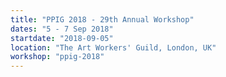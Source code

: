 ```yaml
---
title: "PPIG 2018 - 29th Annual Workshop"
dates: "5 - 7 Sep 2018"
startdate: "2018-09-05"
location: "The Art Workers' Guild, London, UK"
workshop: "ppig-2018"
---
```

